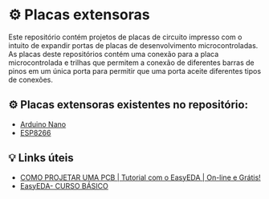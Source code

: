 # ⚙️ Placas extensoras
Este repositório contém projetos de placas de circuito impresso com o intuito de expandir portas de placas de desenvolvimento microcontroladas.
As placas deste repositórios contém uma conexão para a placa microcontrolada e trilhas que permitem a conexão de diferentes barras de pinos em um única porta para permitir que uma porta aceite diferentes tipos de conexões.

## ⚙️ Placas extensoras existentes no repositório:
* [Arduino Nano](./arduino-nano/)
* [ESP8266](./esp8266/)


## 💡 Links úteis
* [COMO PROJETAR UMA PCB | Tutorial com o EasyEDA | On-line e Grátis!
](https://www.youtube.com/watch?v=NPu2Eug7i08)
* [EasyEDA- CURSO BÁSICO
](https://www.youtube.com/watch?v=AR67V7zka60)
